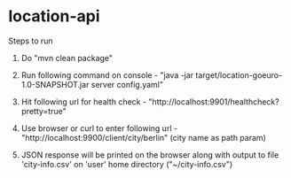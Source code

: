 # location-api

Steps to run

1) Do "mvn clean package"

2) Run following command on console -  "java -jar target/location-goeuro-1.0-SNAPSHOT.jar server config.yaml"

3) Hit following url for health check - "http://localhost:9901/healthcheck?pretty=true"

4) Use browser or curl to enter following url - "http://localhost:9900/client/city/berlin" (city name as path param)

5) JSON response will be printed on the browser along with output to file 'city-info.csv' on 'user' home directory ("~/city-info.csv") 
